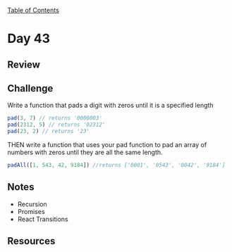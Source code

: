 
[Table of Contents](/README.md)

# Day 43

## Review

## Challenge
Write a function that pads a digit with zeros until it is a specified length
```js
pad(3, 7) // returns '0000003'
pad(2312, 5) // returns '02312'
pad(23, 2) // returns '23'
```

THEN write a function that uses your pad function to pad an array of numbers with zeros until they are all the same length.
```js
padAll([1, 543, 42, 9184]) //returns ['0001', '0543', '0042', '9184']
```

## Notes
- Recursion
- Promises
- React Transitions

## Resources
